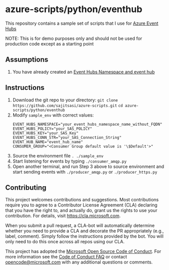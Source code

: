 # azure-scripts/python/eventhub

This repository contains a sample set of scripts that I use for 
[Azure Event Hubs](https://docs.microsoft.com/en-us/azure/event-hubs/event-hubs-about)

NOTE: This is for demo purposes only and should not be used for production
code except as a starting point

## Assumptions
1. You have already created an [Event Hubs Namespace and event hub](https://docs.microsoft.com/en-us/azure/event-hubs/event-hubs-quickstart-cli)

## Instructions
1. Download the git repo to your directory:
   `git clone https://github.com/sajitsasi/azure-scripts.git`
   `cd azure-scripts/python/eventhub`
2. Modify `sample_env` with correct values:
   ```
   EVENT_HUBS_NAMESPACE="your_event_hubs_namespace_name_without_FQDN"
   EVENT_HUBS_POLICY="your_SAS_POLICY"
   EVENT_HUBS_KEY="your_SAS_Key"
   EVENT_HUBS_CONN_STR="your_SAS_Connection_String"
   EVENT_HUB_NAME="event_hub_name"
   CONSUMER_GROUP="<Consumer Group default value is '\$Default'>"
   ```
3. Source the environment file `. ./sample_env`
4. Start listening for events by typing `./consumer_amqp.py`
5. Open another terminal, and run Step 3 above to source environment and start sending events with `./producer_amqp.py` or `./producer_https.py`

## Contributing

This project welcomes contributions and suggestions.  Most contributions require you to agree to a
Contributor License Agreement (CLA) declaring that you have the right to, and actually do, grant us
the rights to use your contribution. For details, visit https://cla.microsoft.com.

When you submit a pull request, a CLA-bot will automatically determine whether you need to provide
a CLA and decorate the PR appropriately (e.g., label, comment). Simply follow the instructions
provided by the bot. You will only need to do this once across all repos using our CLA.

This project has adopted the [Microsoft Open Source Code of Conduct](https://opensource.microsoft.com/codeofconduct/).
For more information see the [Code of Conduct FAQ](https://opensource.microsoft.com/codeofconduct/faq/) or
contact [opencode@microsoft.com](mailto:opencode@microsoft.com) with any additional questions or comments.
